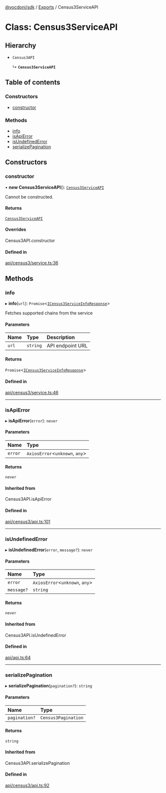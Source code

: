 [@vocdoni/sdk](/sdk) / [Exports](../modules.md) / Census3ServiceAPI

# Class: Census3ServiceAPI

## Hierarchy

- `Census3API`

  ↳ **`Census3ServiceAPI`**

## Table of contents

### Constructors

- [constructor](Census3ServiceAPI.md#constructor)

### Methods

- [info](Census3ServiceAPI.md#info)
- [isApiError](Census3ServiceAPI.md#isapierror)
- [isUndefinedError](Census3ServiceAPI.md#isundefinederror)
- [serializePagination](Census3ServiceAPI.md#serializepagination)

## Constructors

### constructor

• **new Census3ServiceAPI**(): [`Census3ServiceAPI`](Census3ServiceAPI.md)

Cannot be constructed.

#### Returns

[`Census3ServiceAPI`](Census3ServiceAPI.md)

#### Overrides

Census3API.constructor

#### Defined in

[api/census3/service.ts:36](https://github.com/vocdoni/vocdoni-sdk/blob/0a4464c/src/api/census3/service.ts#L36)

## Methods

### info

▸ **info**(`url`): `Promise`\<[`ICensus3ServiceInfoResponse`](../interfaces/ICensus3ServiceInfoResponse.md)\>

Fetches supported chains from the service

#### Parameters

| Name | Type | Description |
| :------ | :------ | :------ |
| `url` | `string` | API endpoint URL |

#### Returns

`Promise`\<[`ICensus3ServiceInfoResponse`](../interfaces/ICensus3ServiceInfoResponse.md)\>

#### Defined in

[api/census3/service.ts:46](https://github.com/vocdoni/vocdoni-sdk/blob/0a4464c/src/api/census3/service.ts#L46)

___

### isApiError

▸ **isApiError**(`error`): `never`

#### Parameters

| Name | Type |
| :------ | :------ |
| `error` | `AxiosError`\<`unknown`, `any`\> |

#### Returns

`never`

#### Inherited from

Census3API.isApiError

#### Defined in

[api/census3/api.ts:101](https://github.com/vocdoni/vocdoni-sdk/blob/0a4464c/src/api/census3/api.ts#L101)

___

### isUndefinedError

▸ **isUndefinedError**(`error`, `message?`): `never`

#### Parameters

| Name | Type |
| :------ | :------ |
| `error` | `AxiosError`\<`unknown`, `any`\> |
| `message?` | `string` |

#### Returns

`never`

#### Inherited from

Census3API.isUndefinedError

#### Defined in

[api/api.ts:64](https://github.com/vocdoni/vocdoni-sdk/blob/0a4464c/src/api/api.ts#L64)

___

### serializePagination

▸ **serializePagination**(`pagination?`): `string`

#### Parameters

| Name | Type |
| :------ | :------ |
| `pagination?` | `Census3Pagination` |

#### Returns

`string`

#### Inherited from

Census3API.serializePagination

#### Defined in

[api/census3/api.ts:92](https://github.com/vocdoni/vocdoni-sdk/blob/0a4464c/src/api/census3/api.ts#L92)
